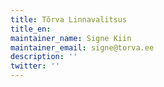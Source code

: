 ```yaml
---
title: Tõrva Linnavalitsus
title_en:
maintainer_name: Signe Kiin
maintainer_email: signe@torva.ee
description: ''
twitter: ''
---
```

